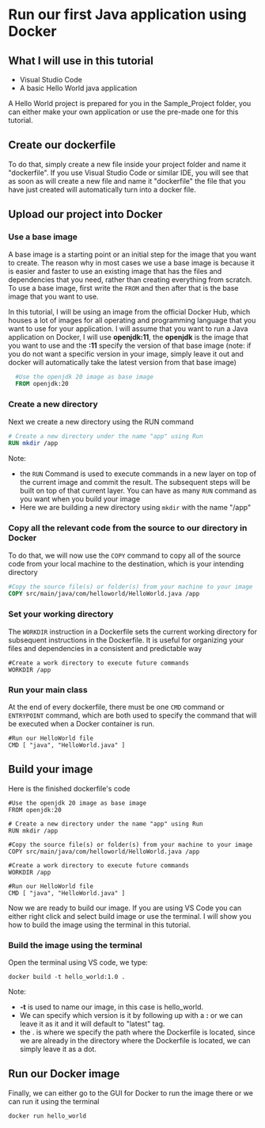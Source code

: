 # Run our first Java application using Docker
## What I will use in this tutorial
- Visual Studio Code
- A basic Hello World java application

A Hello World project is prepared for you in the Sample_Project folder, you can either make your own application or use the pre-made one for this tutorial.

## Create our dockerfile
To do that, simply create a new file inside your project folder and name it "dockerfile". If you use Visual Studio Code or similar IDE, you will see that as soon as will create a new file and name it "dockerfile" the file that you have just created will automatically turn into a docker file.

## Upload our project into Docker

### Use a base image
A base image is a starting point or an initial step for the image that you want to create. The reason why in most cases we use a base image is because it is easier and faster to use an existing image that has the files and dependencies that you need, rather than creating everything from scratch. To use a base image, first write the ```FROM``` and then after that is the base image that you want to use. 

In this tutorial, I will be using an image from the official Docker Hub, which houses a lot of images for all operating and programming language that you want to use for your application. I will assume that you want to run a Java application on Docker, I will use **openjdk:11**, the **openjdk** is the image that you want to use and the **:11** specify the version of that base image (note: if you do not want a specific version in your image, simply leave it out and docker will automatically take the latest version from that base image)
```dockerfile
  #Use the openjdk 20 image as base image
  FROM openjdk:20
```

### Create a new directory 
Next we create a new directory using the RUN command

```dockerfile
# Create a new directory under the name "app" using Run
RUN mkdir /app
```
Note:
* the ```RUN``` Command is used to execute commands in a new layer on top of the current image and commit the result. The subsequent steps will be built on top of that current layer. You can have as many ```RUN``` command as you want when you build your image
* Here we are building a new directory using ```mkdir``` with the name "/app"

### Copy all the relevant code from the source to our directory in Docker
To do that, we will now use the ```COPY``` command to copy all of the source code from your local machine to the destination, which is your intending directory
```dockerfile
#Copy the source file(s) or folder(s) from your machine to your image
COPY src/main/java/com/helloworld/HelloWorld.java /app
```
### Set your working directory
The ```WORKDIR``` instruction in a Dockerfile sets the current working directory for subsequent instructions in the Dockerfile. It is useful for organizing your files and dependencies in a consistent and predictable way
```
#Create a work directory to execute future commands
WORKDIR /app
```
### Run your main class
At the end of every dockerfile, there must be one ```CMD``` command or ```ENTRYPOINT``` command, which are both used to specify the command that will be executed when a Docker container is run.
```
#Run our HelloWorld file
CMD [ "java", "HelloWorld.java" ]
```
## Build your image
Here is the finished dockerfile's code
```
#Use the openjdk 20 image as base image
FROM openjdk:20

# Create a new directory under the name "app" using Run
RUN mkdir /app

#Copy the source file(s) or folder(s) from your machine to your image
COPY src/main/java/com/helloworld/HelloWorld.java /app

#Create a work directory to execute future commands
WORKDIR /app

#Run our HelloWorld file
CMD [ "java", "HelloWorld.java" ]

```
Now we are ready to build our image. If you are using VS Code you can either right click and select build image or use the terminal. I will show you how to build the image using the terminal in this tutorial.
### Build the image using the terminal
Open the terminal using VS code, we type:
```
docker build -t hello_world:1.0 .
```
Note: 
* **-t** is used to name our image, in this case is hello_world.
* We can specify which version is it by following up with a **:** or we can leave it as it and it will default to "latest" tag.
* the . is where we specify the path where the Dockerfile is located, since we are already in the directory where the Dockerfile is located, we can simply leave it as a dot.

## Run our Docker image
Finally, we can either go to the GUI for Docker to run the image there or we can run it using the terminal
```terminal
docker run hello_world
```
